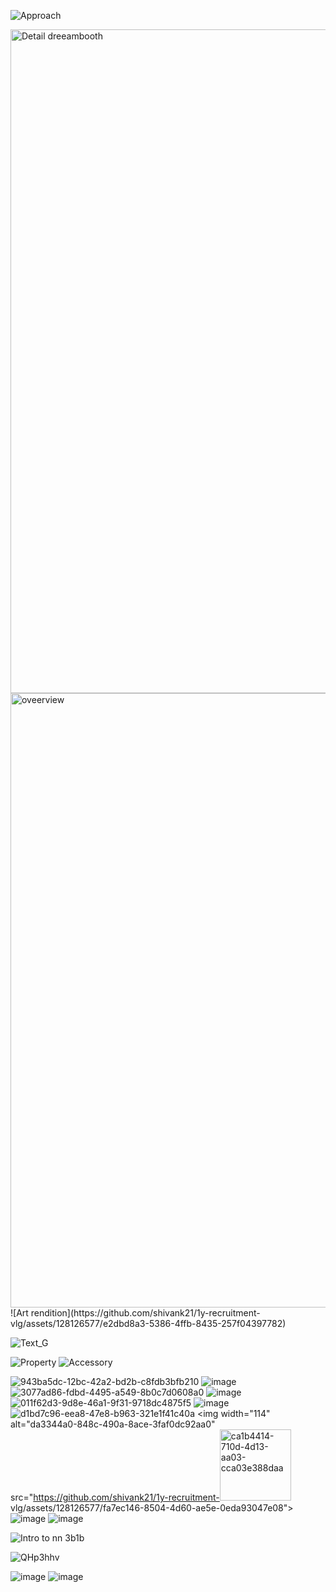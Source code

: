 

![Approach](https://github.com/shivank21/1y-recruitment-vlg/assets/128126577/4d634cd5-90c4-4e02-af50-22c15d9750a5)





<img width="1062" alt="Detail dreeambooth" src="https://github.com/shivank21/1y-recruitment-vlg/assets/128126577/43cfdbf3-db6f-4bc7-b3f6-65d6245bf302">
<img width="983" alt="oveerview" src="https://github.com/shivank21/1y-recruitment-vlg/assets/128126577/b0fbb4d6-c0e4-4d04-8f44-60b5accb18ce">
![Art rendition](https://github.com/shivank21/1y-recruitment-vlg/assets/128126577/e2dbd8a3-5386-4ffb-8435-257f04397782)

![Text_G](https://github.com/shivank21/1y-recruitment-vlg/assets/128126577/bb4b2fbb-e909-491a-b3bd-236fc03b9a4a)

![Property ](https://github.com/shivank21/1y-recruitment-vlg/assets/128126577/09b74b5d-51e8-41a8-9fce-162f35791b43)
![Accessory](https://github.com/shivank21/1y-recruitment-vlg/assets/128126577/a16d0544-83d1-43d0-b613-8d523a43ebf2)

![943ba5dc-12bc-42a2-bd2b-c8fdb3bfb210](https://github.com/shivank21/1y-recruitment-vlg/assets/128126577/fb2d3734-3c3d-4c65-9a91-e1d307149e85)
![image](https://github.com/shivank21/1y-recruitment-vlg/assets/128126577/928c1230-1b04-4ab5-80d4-6b9aa7d2f546)
![3077ad86-fdbd-4495-a549-8b0c7d0608a0](https://github.com/shivank21/1y-recruitment-vlg/assets/128126577/57250841-1545-4b7b-801a-56124dc88bf9)
![image](https://github.com/shivank21/1y-recruitment-vlg/assets/128126577/d18140a9-09e7-4ce9-a7f3-ff607dc83e08)
![011f62d3-9d8e-46a1-9f31-9718dc4875f5](https://github.com/shivank21/1y-recruitment-vlg/assets/128126577/ce0bbd03-aa22-4530-821d-f7aa9cd26944)
![image](https://github.com/shivank21/1y-recruitment-vlg/assets/128126577/74c4508d-f78f-4b44-a505-dd0532de5821)
![d1bd7c96-eea8-47e8-b963-321e1f41c40a](https://github.com/shivank21/1y-recruitment-vlg/assets/128126577/97f37e75-b00b-4add-b755-11b3ce83d654)
<img width="114" alt="da3344a0-848c-490a-8ace-3faf0dc92aa0" src="https://github.com/shivank21/1y-recruitment-<img width="114" alt="ca1b4414-710d-4d13-aa03-cca03e388daa" src="https://github.com/shivank21/1y-recruitment-vlg/assets/128126577/a9ef1195-b9f3-4336-98ee-e4a62a29b9cb">
vlg/assets/128126577/fa7ec146-8504-4d60-ae5e-0eda93047e08">
![image](https://github.com/shivank21/1y-recruitment-vlg/assets/128126577/cc54e809-e6a7-4a46-b6d9-b6f8d9b3c999)
![image](https://github.com/shivank21/1y-recruitment-vlg/assets/128126577/96a1199f-f3b8-4779-b517-2ad4c3418ef8)

![Intro to nn 3b1b](https://github.com/shivank21/1y-recruitment-vlg/assets/128126577/0768e02a-48a9-425b-870d-b1fae4698f0c)

![QHp3hhv](https://github.com/shivank21/1y-recruitment-vlg/assets/128126577/096e9258-1ccd-45b2-bd71-cb633be83b0f)

![image](https://github.com/shivank21/1y-recruitment-vlg/assets/128126577/523f4b03-ade3-4ecd-b09e-341f7130c86b)
![image](https://github.com/shivank21/1y-recruitment-vlg/assets/128126577/8e553897-8fdd-4f62-b72b-21eef9bd1fa9)



